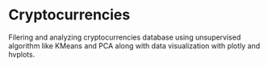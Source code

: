 # Cryptocurrencies

Filering and analyzing cryptocurrencies database using unsupervised algorithm like KMeans and PCA along with data visualization with plotly and hvplots.
